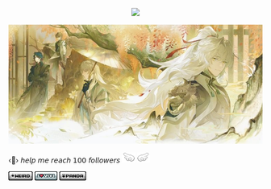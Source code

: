 
<p align=center> <img src=https://komarev.com/ghpvc/?username=vague2ly&color=E36823&style=flat-square&label=⟡🦢─>

![image alt](https://github.com/vague2ly/vague2ly/blob/2c87f9ead1c212c53570a60bf7d03b0f858cab89/IMG_0786.jpeg)


‹🍂› 𝘩𝘦𝘭𝘱 𝘮𝘦 𝘳𝘦𝘢𝘤𝘩 𝟣𝟢𝟢 𝘧𝘰𝘭𝘭𝘰𝘸𝘦𝘳𝘴 ![image alt](https://github.com/vague2ly/vague2ly/blob/c0093b2fc7f355a6875c22e5ffea1c69b0227756/IMG_0951.gif) ![image alt](https://github.com/vague2ly/vague2ly/blob/e57fd1038971d613244c1c0646d0574f682c96fc/IMG_0953.gif)


![image alt](https://github.com/vague2ly/vague2ly/blob/f38673d753bafb134f52a2f1895b6906599763a0/IMG_0943.gif)
![image alt](https://github.com/vague2ly/vague2ly/blob/f38673d753bafb134f52a2f1895b6906599763a0/IMG_0955.gif)
![image alt](https://github.com/vague2ly/vague2ly/blob/f38673d753bafb134f52a2f1895b6906599763a0/IMG_0942.gif)
